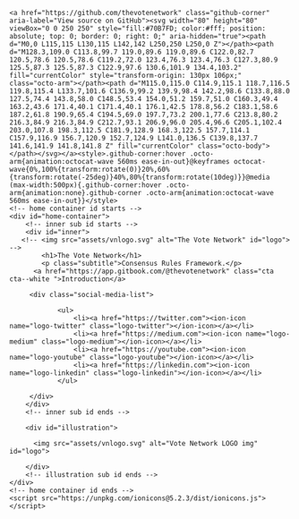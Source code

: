 <!DOCTYPE html>
<html lang="en">
<head>
    <meta charset="UTF-8">
    <meta name="viewport" content="width=device-width, initial-scale=1.0">
    <meta http-equiv="X-UA-Compatible" content="ie=edge">
    <title>The Vote Network</title>
    <link rel="stylesheet" href="/css/style.css">
</head>
  <body>    
     
    <a href="https://github.com/thevotenetwork" class="github-corner" aria-label="View source on GitHub"><svg width="80" height="80" viewBox="0 0 250 250" style="fill:#70B7FD; color:#fff; position: absolute; top: 0; border: 0; right: 0;" aria-hidden="true"><path d="M0,0 L115,115 L130,115 L142,142 L250,250 L250,0 Z"></path><path d="M128.3,109.0 C113.8,99.7 119.0,89.6 119.0,89.6 C122.0,82.7 120.5,78.6 120.5,78.6 C119.2,72.0 123.4,76.3 123.4,76.3 C127.3,80.9 125.5,87.3 125.5,87.3 C122.9,97.6 130.6,101.9 134.4,103.2" fill="currentColor" style="transform-origin: 130px 106px;" class="octo-arm"></path><path d="M115.0,115.0 C114.9,115.1 118.7,116.5 119.8,115.4 L133.7,101.6 C136.9,99.2 139.9,98.4 142.2,98.6 C133.8,88.0 127.5,74.4 143.8,58.0 C148.5,53.4 154.0,51.2 159.7,51.0 C160.3,49.4 163.2,43.6 171.4,40.1 C171.4,40.1 176.1,42.5 178.8,56.2 C183.1,58.6 187.2,61.8 190.9,65.4 C194.5,69.0 197.7,73.2 200.1,77.6 C213.8,80.2 216.3,84.9 216.3,84.9 C212.7,93.1 206.9,96.0 205.4,96.6 C205.1,102.4 203.0,107.8 198.3,112.5 C181.9,128.9 168.3,122.5 157.7,114.1 C157.9,116.9 156.7,120.9 152.7,124.9 L141.0,136.5 C139.8,137.7 141.6,141.9 141.8,141.8 Z" fill="currentColor" class="octo-body"></path></svg></a><style>.github-corner:hover .octo-arm{animation:octocat-wave 560ms ease-in-out}@keyframes octocat-wave{0%,100%{transform:rotate(0)}20%,60%{transform:rotate(-25deg)}40%,80%{transform:rotate(10deg)}}@media (max-width:500px){.github-corner:hover .octo-arm{animation:none}.github-corner .octo-arm{animation:octocat-wave 560ms ease-in-out}}</style>
    <!-- home container id starts -->
    <div id="home-container">
        <!-- inner sub id starts -->
        <div id="inner">
       <!-- <img src="assets/vnlogo.svg" alt="The Vote Network" id="logo"> -->
            <h1>The Vote Network</h1>
            <p class="subtitle">Consensus Rules Framework.</p>
          <a href="https://app.gitbook.com/@thevotenetwork" class="cta cta--white ">Introduction</a>
        
	     <div class="social-media-list">
 
				<ul>
					<li><a href="https://twitter.com"><ion-icon name="logo-twitter" class="logo-twitter"></ion-icon></a></li>
					<li><a href="https://medium.com"><ion-icon name="logo-medium" class="logo-medium"></ion-icon></a></li>
					<li><a href="https://youtube.com"><ion-icon name="logo-youtube" class="logo-youtube"></ion-icon></a></li>
					<li><a href="https://linkedin.com"><ion-icon name="logo-linkedin" class="logo-linkedin"></ion-icon></a></li>
				</ul>

         </div>
	    </div>
        <!-- inner sub id ends -->
	    
	    
<!-- illustration sub id starts -->
        <div id="illustration">
            
          <img src="assets/vnlogo.svg" alt="Vote Network LOGO img" id="logo">
        
        </div>
        <!-- illustration sub id ends -->
    </div>
    <!-- home container id ends -->
	<script src="https://unpkg.com/ionicons@5.2.3/dist/ionicons.js"></script>   
   </body>
</html>
